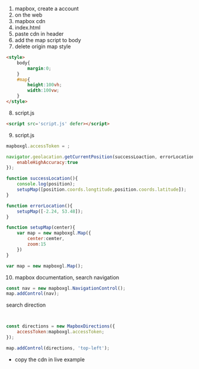 1. mapbox, create a account
2. on the web
3. mapbox cdn
4. index.html
5. paste cdn in header
6. add the map script to body
7. delete origin map style 
```html
<style>
    body{
        margin:0;
    }
    #map{
        height:100vh;
        width:100vw;
    }
</style>
```

8. script.js

```html
<script src='script.js' defer></script>
```

9. script.js

```js
mapboxgl.accessToken = ;

navigator.geolacation.getCurrentPosition(successLoaction, errorLocation,{
    enableHighAccuracy:true
});

function successLocation(){
    console.log(position);
    setupMap([position.coords.longtitude,position.coords.latitude]);
}

function errorLocation(){
    setupMap([-2.24, 53.48]);
}

function setupMap(center){
    var map = new mapboxgl.Map({
        center:cemter,
        zoom:15
    })
}

var map = new mapboxgl.Map();
```

10. mapbox documentation, search navigation

```js
const nav = new mapboxgl.NavigationControl();
map.addControl(nav);
```

search direction

```js


const directions = new MapboxDirections({
    accessToken:mapboxgl.accessToken;
});

map.addControl(directions, 'top-left');
```
- copy the cdn in live example
```html

```

